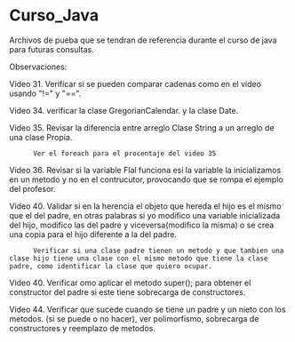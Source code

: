 # Curso_Java
Archivos de pueba que se tendran de referencia durante el curso de java para futuras consultas.


Observaciones:

Video 31. Verificar si se pueden comparar cadenas como en el video usando "!=" y "==".

Video 34. verificar la clase GregorianCalendar. y la clase Date.

Video 35. Revisar la diferencia entre arreglo Clase String a un arreglo de una clase Propia.

          Ver el foreach para el procentaje del video 35
          
Video 36. Revisar si la variable FIal funciona esi la variable la inicializamos en un metodo y no en el 
          contrucutor, provocando que se rompa el ejemplo del profesor.
          
Video 40. Validar si en la herencia el objeto que hereda el hijo es el mismo que el del padre, en otras palabras si yo modifico una variable inicializada del hijo, modifico las del padre y viceversa(modifico la misma) o se crea una copia para el hijo diferente a la del padre.

          Verificar si una clase padre tienen un metodo y que tambien una clase hijo tiene una clase con el mismo metodo que tiene la clase padre, como identificar la clase que quiero ocupar.
          
Video 40. Verificar omo aplicar el metodo super(); para obtener el constructor del padre si este tiene sobrecarga de constructores.



Video 44. Verificar que sucede cuando se tiene un padre y un nieto con los metodos. (si se puede o no hacer), ver polimorfismo, sobrecarga de constructores y 
reemplazo de metodos.

